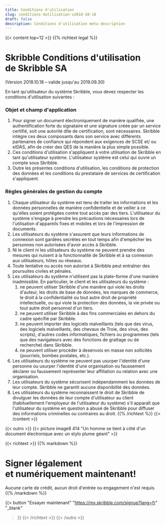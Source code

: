 ```yaml
---
title: Conditions d'utilisation
slug: conditions-dutilisation-v2018-10-18
draft: false
description: Conditions d'utilisation meta description
---
```


{{< content top=12 >}}
{{% richtext legal %}}
# Skribble Conditions d'utilisation<br>de Skribble SA

(Version 2018.10.18 – valide jusqu'au 2019.09.30)

En tant qu'utilisateur du système Skribble, vous devez respecter les conditions d'utilisation suivantes :

### Objet et champ d'application
1. Pour signer un document électroniquement de manière qualifiée, une authentification forte du signataire et une           signature créée par un service certifié, soit une autorité dite de certification, sont nécessaires. Skribble intégre       ces deux composants dans son service avec différents partenaires de confiance qui répondent aux exigences de SCSE et/      ou eIDAS, afin de créer des QES de la manière la plus simple possible.
2. Ces conditions d'utilisation s'appliquent à votre utilisation de Skribble en tant qu'utilisateur système.                L'utilisateur système est celui qui ouvre un compte sous Skribble.
3. Outre les présentes conditions d'utilisation, les conditions de protection des données et les conditions du              prestataire de services de certification s'appliquent.

### Règles générales de gestion du compte
1. Chaque utilisateur du système est tenu de traiter les informations et les données personnelles de manière confidentielle et de veiller à ce qu'elles soient protégées contre tout accès par des tiers. L'utilisateur du système s'engage à prendre les précautions nécessaires lors de l'utilisation d'appareils fixes et mobiles et lors de l'impression de documents.
2. Les utilisateurs du système s'assurent que leurs informations de connexion sont gardées secrètes en tout temps afin d'empêcher les personnes non autorisées d'avoir accès à Skribble.
3. Ni le client ni les utilisateurs du système ne peuvent prendre des mesures qui nuisent à la fonctionnalité de Skribble et à sa connexion aux utilisateurs, hôtes ou réseaux.
4. Toute tentative ou accès non autorisé à Skribble peut entraîner des poursuites civiles et pénales.
5. Les utilisateurs du système n'utilisent pas la plate-forme d'une manière inadmissible. En particulier, le client et les utilisateurs du système :
    1. ne peuvent utiliser Skribble d'une manière qui viole les droits d'auteur, les droits de base de données, les   marques de commerce, le droit à la confidentialité ou tout autre droit de propriété intellectuelle, ou qui viole la protection des données, la vie privée ou tout autre droit personnel d'un tiers.
    2. ne peuvent utiliser Skribble à des fins commerciales en dehors du cadre spécifié par Skribble.
    3. ne peuvent importer des logiciels malveillants (tels que des virus, des logiciels malveillants, des chevaux de Troie, des virus, des scripts), d'autres codes informatiques, fichiers ou programmes (tels que des navigateurs avec des fonctions de grattage ou de recherche) dans Skribble.
    4. ne peuvent utiliser procéder à desenvois en masse non sollicités (pourriels, bombes postales, etc.).
6. Les utilisateurs du système ne peuvent pas usurper l'identité d'une personne ou usurper l'identité d'une organisation ou faussement déclarer ou faussement représenter leur affiliation ou relation avec une organisation.
7. Les utilisateurs du système sécurisent indépendamment les données de leur compte. Skribble ne garantit aucune disponibilité des données.
8. Les utilisateurs du système reconnaissent le droit de Skribble de divulguer les données de leur compte d'utilisateur au client (habituellement l'employeur de l'utilisateur du système) s'il apparaît que l'utilisateur du système en question a abusé de Skribble pour diffuser des informations criminelles ou contraires au droit.
{{% /richtext %}}
{{< /content >}}

[//]: # (--------------------------------------------------------------------------------------------------------------)

{{< outro >}}
{{< picture image8 414 "Un homme se tient à côté d'un document électronique avec un stylo plume géant" >}}

{{< richtext >}}
{{% markdown %}}
# Signer légalement <br class="hide-for-mobile">et numériquement maintenant!
Aucune carte de crédit, aucun droit d'entrée
ou engagement n'est requis.
{{% /markdown %}}

{{< button
  "Essayer maintenant"
  "https://my.skribble.com/signup?lang=fr"
  "_blank"
>}}
{{< /richtext >}}
{{< /outro >}}